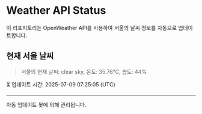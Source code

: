 
# Weather API Status

이 리포지토리는 OpenWeather API를 사용하여 서울의 날씨 정보를 자동으로 업데이트합니다.

## 현재 서울 날씨
> 서울의 현재 날씨: clear sky, 온도: 35.76°C, 습도: 44%

⏳ 업데이트 시간: 2025-07-09 07:25:05 (UTC)

---
자동 업데이트 봇에 의해 관리됩니다.
